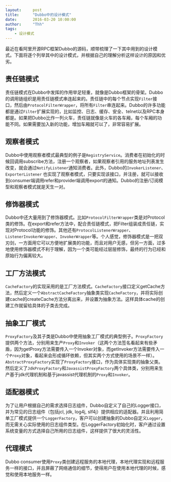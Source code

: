 ```yaml
---
layout:     post
title:      "Dubbo中的设计模式"
date:       2016-03-20 10:00:00
author:     "Thh"
tags:
    - 设计模式
---
```


最近在看阿里开源RPC框架Dubbo的源码，顺带梳理了一下其中用到的设计模式。下面将逐个列举其中的设计模式，并根据自己的理解分析这样设计的原因和优劣。

## 责任链模式

责任链模式在Dubbo中发挥的作用举足轻重，就像是Dubbo框架的骨架。Dubbo的调用链组织是用责任链模式串连起来的。责任链中的每个节点实现`Filter`接口，然后由`ProtocolFilterWrapper`，将所有`Filter`串连起来。Dubbo的许多功能都是通过`Filter`扩展实现的，比如监控、日志、缓存、安全、telnet以及RPC本身都是。如果把Dubbo比作一列火车，责任链就像是火车的各车厢，每个车厢的功能不同。如果需要加入新的功能，增加车厢就可以了，非常容易扩展。

## 观察者模式
Dubbo中使用观察者模式最典型的例子是`RegistryService`。消费者在初始化的时候回调用subscribe方法，注册一个观察者，如果观察者引用的服务地址列表发生改变，就会通过`NotifyListener`通知消费者。此外，Dubbo的`InvokerListener`、`ExporterListener` 也实现了观察者模式，只要实现该接口，并注册，就可以接收到consumer端调用refer和provider端调用export的通知。Dubbo的注册/订阅模型和观察者模式就是天生一对。

## 修饰器模式
Dubbo中还大量用到了修饰器模式。比如`ProtocolFilterWrapper`类是对Protocol类的修饰。在export和refer方法中，配合责任链模式，把Filter组装成责任链，实现对Protocol功能的修饰。其他还有`ProtocolListenerWrapper`、 `ListenerInvokerWrapper`、`InvokerWrapper`等。个人感觉，修饰器模式是一把双刃剑，一方面用它可以方便地扩展类的功能，而且对用户无感，但另一方面，过多地使用修饰器模式不利于理解，因为一个类可能经过层层修饰，最终的行为已经和原始行为偏离较大。

## 工厂方法模式
`CacheFactory`的实现采用的是工厂方法模式。`CacheFactory`接口定义getCache方法，然后定义一个`AbstractCacheFactory`抽象类实现`CacheFactory`，并将实际创建cache的createCache方法分离出来，并设置为抽象方法。这样具体cache的创建工作就留给具体的子类去完成。

## 抽象工厂模式
`ProxyFactory`及其子类是Dubbo中使用抽象工厂模式的典型例子。`ProxyFactory`提供两个方法，分别用来生产`Proxy`和`Invoker`（这两个方法签名看起来有些矛盾，因为getProxy方法需要传入一个Invoker对象，而getInvoker方法需要传入一个`Proxy`对象，看起来会形成循环依赖，但其实两个方式使用的场景不一样）。`AbstractProxyFactory`实现了`ProxyFactory`接口，作为具体实现类的抽象父类。然后定义了`JdkProxyFactory`和`JavassistProxyFactory`两个具体类，分别用来生产基于jdk代理机制和基于javassist代理机制的`Proxy`和`Invoker`。

## 适配器模式
为了让用户根据自己的需求选择日志组件，Dubbo自定义了自己的Logger接口，并为常见的日志组件（包括jcl, jdk, log4j, slf4j）提供相应的适配器。并且利用简单工厂模式提供一个`LoggerFactory`，客户可以创建抽象的Dubbo自定义`Logger`，而无需关心实际使用的日志组件类型。在LoggerFactory初始化时，客户通过设置系统变量的方式选择自己所用的日志组件，这样提供了很大的灵活性。


## 代理模式
Dubbo consumer使用`Proxy`类创建远程服务的本地代理，本地代理实现和远程服务一样的接口，并且屏蔽了网络通信的细节，使得用户在使用本地代理的时候，感觉和使用本地服务一样。
